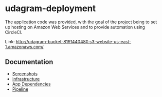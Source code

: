 # udagram-deployment
The application code was provided, with the goal of the project being to set up hosting on Amazon Web Services and to provide automation using CircleCI.

Link: http://udagram-bucket-8191440480.s3-website-us-east-1.amazonaws.com/

## Documentation
- [Screenshots](./documentation/screenshots.md)
- [Infrastructure](./documentation/infrastructure.md)
- [App Dependencies](./documentation/dependencies.md)
- [Pipeline](./documentation/pipeline.md)
